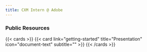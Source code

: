 ```yaml
---
title: CXM Intern @ Adobe 
---
```


<!--more-->

### Public Resources

{{< cards >}}
  {{< card link="getting-started" title="Presentation" icon="document-text" subtitle="" >}}
{{< /cards >}}

[hugo]: https://gohugo.io/
[flex-search]: https://github.com/nextapps-de/flexsearch
[tailwind-css]: https://tailwindcss.com/